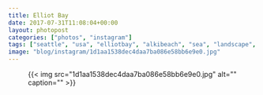 ```yaml
---
title: Elliot Bay
date: 2017-07-31T11:08:04+00:00
layout: photopost
categories: ["photos", "instagram"]
tags: ["seattle", "usa", "elliotbay", "alkibeach", "sea", "landscape", "boat", "sailboat", "kayak", "clouds"]
image: "blog/instagram/1d1aa1538dec4daa7ba086e58bb6e9e0.jpg"
---
```


<figure class="photo photo--square">
  {{< img src="1d1aa1538dec4daa7ba086e58bb6e9e0.jpg" alt="" caption="" >}}

</figure>


